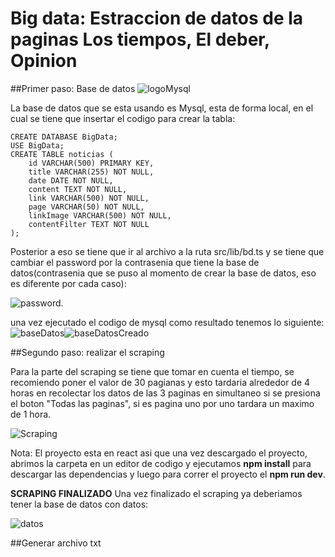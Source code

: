 # Big data: Estraccion de datos de la paginas Los tiempos, El deber, Opinion 
##Primer paso: Base de datos
![logoMysql](https://github.com/RichardAgr/Big-Data/assets/136004365/c70f40ac-3e19-4f3d-905f-139593d20f00)
<p>
La base de datos que se esta usando es Mysql, esta de forma local, en el cual se tiene que insertar el codigo para crear la tabla:
</p>

```
CREATE DATABASE BigData;
USE BigData;
CREATE TABLE noticias (
    id VARCHAR(500) PRIMARY KEY,
    title VARCHAR(255) NOT NULL,
    date DATE NOT NULL,
    content TEXT NOT NULL,
    link VARCHAR(500) NOT NULL,
    page VARCHAR(50) NOT NULL,
    linkImage VARCHAR(500) NOT NULL,
    contentFilter TEXT NOT NULL
);
```

<p>
Posterior a eso se tiene que ir al archivo a la ruta src/lib/bd.ts y se tiene que cambiar el password por la contrasenia que tiene la base de datos(contrasenia que se puso al momento de crear la base de datos, eso es diferente por cada caso):

![password](https://github.com/RichardAgr/Big-Data/assets/136004365/1f2595bc-2ec8-49e1-b08f-d1c960e4e396).

una vez ejecutado el codigo de mysql como resultado tenemos lo siguiente:
![baseDatos](https://github.com/RichardAgr/Big-Data/assets/136004365/5cf11857-4329-42d2-a6f0-3b0e12142771)![baseDatosCreado](https://github.com/RichardAgr/Big-Data/assets/136004365/03447e1e-b3d8-4807-814a-9d40d568d464)
</p>

##Segundo paso: realizar el scraping
<p>
Para la parte del scraping se tiene que tomar en cuenta el tiempo, se recomiendo poner el valor de 30 pagianas y esto tardaria alrededor de 4 horas en recolectar los datos de las 3 paginas en simultaneo si se presiona el boton "Todas las  paginas", si es pagina uno por uno tardara un maximo de 1 hora.

![Scraping](https://github.com/RichardAgr/Big-Data/assets/136004365/74e1275e-709b-44db-a104-97f265f55854)

Nota: El proyecto esta en react asi que una vez descargado el proyecto, abrimos la carpeta en un editor de codigo y ejecutamos **npm install** para descargar las dependencias y luego para correr el proyecto el **npm run dev**.

**SCRAPING FINALIZADO**
Una vez finalizado el scraping ya deberiamos tener la base de datos con datos:

![datos](https://github.com/RichardAgr/Big-Data/assets/136004365/1394158e-3332-489b-889a-f6ef29a6d5bd)
</p>

##Generar archivo txt
